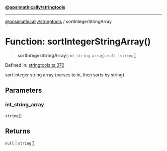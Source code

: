 [**@opsimathically/stringtools**](../README.md)

***

[@opsimathically/stringtools](../README.md) / sortIntegerStringArray

# Function: sortIntegerStringArray()

> **sortIntegerStringArray**(`int_string_array`): `null` \| `string`[]

Defined in: [stringtools.ts:370](https://github.com/opsimathically/stringtools/blob/5714d320fcdf7327680edd07bd6d383b6db26812/src/stringtools.ts#L370)

sort integer string array (parses to in, then sorts by string)

## Parameters

### int\_string\_array

`string`[]

## Returns

`null` \| `string`[]
